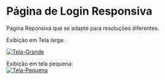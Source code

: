 # Página de Login Responsiva

Página Reponsiva que se adapte para resoluções diferentes.

Exibição em Tela larga:

<a href="https://ibb.co/kgN1m4R"><img src="https://i.ibb.co/HD5dhtW/Tela-Grande.png" alt="Tela-Grande" border="0"></a>

Exibição em tela pequena:
</br>
<a href="https://ibb.co/BsfXW2q"><img src="https://i.ibb.co/ggr5qZz/Tela-Pequena.png" alt="Tela-Pequena" border="0"></a>